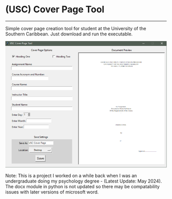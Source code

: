 # (USC) Cover Page Tool
-----
Simple cover page creation tool for student at the University of the Southern Caribbean. Just download and run the executable.

![Cover_Image](https://github.com/Spartanlasergun/USC_Cover_Page_Tool/blob/main/Readme_Image.png)


Note: This is a project I worked on a while back when I was an undergraduate doing my psychology degree - (Latest Update: May 2024). The docx module in python is not updated so there may
be compatability issues with later versions of microsoft word.
